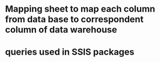 # Mapping sheet to map each column from data base to correspondent column of data warehouse
# queries used in SSIS packages
